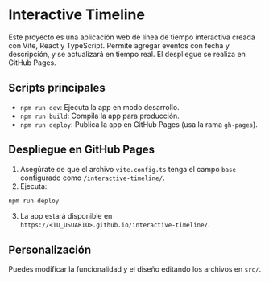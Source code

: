 
# Interactive Timeline

Este proyecto es una aplicación web de línea de tiempo interactiva creada con Vite, React y TypeScript. Permite agregar eventos con fecha y descripción, y se actualizará en tiempo real. El despliegue se realiza en GitHub Pages.

## Scripts principales

- `npm run dev`: Ejecuta la app en modo desarrollo.
- `npm run build`: Compila la app para producción.
- `npm run deploy`: Publica la app en GitHub Pages (usa la rama `gh-pages`).

## Despliegue en GitHub Pages

1. Asegúrate de que el archivo `vite.config.ts` tenga el campo `base` configurado como `/interactive-timeline/`.
2. Ejecuta:
  ```sh
  npm run deploy
  ```
3. La app estará disponible en `https://<TU_USUARIO>.github.io/interactive-timeline/`.

## Personalización

Puedes modificar la funcionalidad y el diseño editando los archivos en `src/`.
